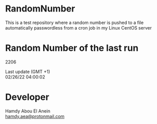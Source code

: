 # RandomNumber    
This is a test repository where a random number is pushed to a file automatically passwordless from a cron job in my Linux CentOS server    
# Random Number of the last run   
2206
      
Last update (GMT +1)    
02/26/22 04:00:02
# Developer    
Hamdy Abou El Anein   
hamdy.aea@protonmail.com
